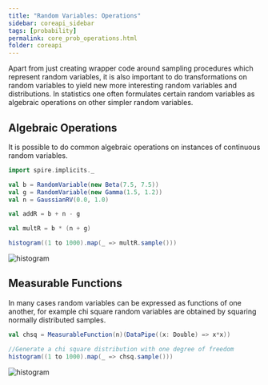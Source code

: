 ```yaml
---
title: "Random Variables: Operations"
sidebar: coreapi_sidebar
tags: [probability]
permalink: core_prob_operations.html
folder: coreapi
---
```


Apart from just creating wrapper code around sampling procedures which represent random variables, it is also important to do transformations on random variables to yield new more interesting random variables and distributions. In statistics one often formulates certain random variables as algebraic operations on other simpler random variables.

## Algebraic Operations

It is possible to do common algebraic operations on instances of continuous random variables.

```scala
import spire.implicits._

val b = RandomVariable(new Beta(7.5, 7.5))
val g = RandomVariable(new Gamma(1.5, 1.2))
val n = GaussianRV(0.0, 1.0)

val addR = b + n - g

val multR = b * (n + g)

histogram((1 to 1000).map(_ => multR.sample()))
```

![histogram]({{site.baseurl}}/images/histogram-mult.png)

## Measurable Functions

In many cases random variables can be expressed as functions of one another, for example chi square random variables are obtained by squaring normally distributed samples.

```scala
val chsq = MeasurableFunction(n)(DataPipe((x: Double) => x*x))

//Generate a chi square distribution with one degree of freedom
histogram((1 to 1000).map(_ => chsq.sample()))
```

![histogram]({{site.baseurl}}/images/histogram-ch.png)
